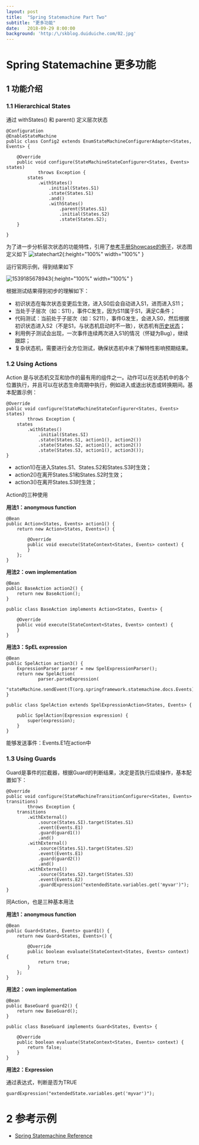 ```yaml
---
layout: post
title:  "Spring Statemachine Part Two"
subtitle: "更多功能"
date:   2018-09-29 8:00:00
background: 'http:/\/skblog.duiduiche.com/02.jpg'
---
```

# Spring Statemachine 更多功能

## 1 功能介绍

### 1.1 Hierarchical States

通过 withStates() 和 parent() 定义层次状态

```
@Configuration
@EnableStateMachine
public class Config2 extends EnumStateMachineConfigurerAdapter<States, Events> {

    @Override
    public void configure(StateMachineStateConfigurer<States, Events> states)
            throws Exception {
        states
            .withStates()
                .initial(States.S1)
                .state(States.S1)
                .and()
                .withStates()
                    .parent(States.S1)
                    .initial(States.S2)
                    .state(States.S2);
    }

}
```

为了进一步分析层次状态的功能特性，引用了[参考手册Showcase的例子](https://docs.spring.io/spring-statemachine/docs/2.0.2.RELEASE/reference/htmlsingle/#statemachine-examples-showcase)，状态图定义如下
![statechart2](http://skblog.duiduiche.com/statechart2.png){:height="100%" width="100%" }

运行官网示例，得到结果如下

![1539185678943](http://skblog.duiduiche.com/1539185678943.jpg){:height="100%" width="100%" }

根据测试结果得到初步的理解如下：

* 初识状态在每次状态变更后生效，进入S0后会自动进入S1，进而进入S11；
* 当处于子层次（如：S11），事件C发生，因为S11属于S1，满足C条件；
* 代码测试：当前处于子层次（如：S211），事件G发生，会进入S0，然后根据初识状态进入S2（不是S1，与状态机启动时不一致），状态机有[历史状态](https://docs.spring.io/spring-statemachine/docs/2.0.2.RELEASE/reference/htmlsingle/#history-state)；
* 利用例子测试会出现，一次事件连续两次进入S1的情况（怀疑为Bug），继续跟踪；
* 复杂状态机，需要进行全方位测试，确保状态机中未了解特性影响预期结果。

### 1.2 Using Actions

Action 是与状态机交互和协作的最有用的组件之一。动作可以在状态机中的各个位置执行，并且可以在状态生命周期中执行，例如进入或退出状态或转换期间。基本配置示例：

```
@Override
public void configure(StateMachineStateConfigurer<States, Events> states)
        throws Exception {
    states
        .withStates()
            .initial(States.SI)
            .state(States.S1, action1(), action2())
            .state(States.S2, action1(), action2())
            .state(States.S3, action1(), action3());
}
```

* action1()在进入States.S1、States.S2和States.S3时生效；
* action2()在离开States.S1和States.S2时生效；
* action3()在离开States.S3时生效；

Action的三种使用

**用法1：anonymous function**

```
@Bean
public Action<States, Events> action1() {
    return new Action<States, Events>() {

        @Override
        public void execute(StateContext<States, Events> context) {
        }
    };
}
```

**用法2：own implementation**

```
@Bean
public BaseAction action2() {
    return new BaseAction();
}

public class BaseAction implements Action<States, Events> {

    @Override
    public void execute(StateContext<States, Events> context) {
    }
}

```

**用法3：SpEL expression**

```
@Bean
public SpelAction action3() {
    ExpressionParser parser = new SpelExpressionParser();
    return new SpelAction(
            parser.parseExpression(
                    "stateMachine.sendEvent(T(org.springframework.statemachine.docs.Events).E1)"));
}

public class SpelAction extends SpelExpressionAction<States, Events> {

    public SpelAction(Expression expression) {
        super(expression);
    }
}
```
能够发送事件：Events.E1在action中


### 1.3 Using Guards

Guard是事件的拦截器，根据Guard的判断结果，决定是否执行后续操作，基本配置如下：

```
@Override
public void configure(StateMachineTransitionConfigurer<States, Events> transitions)
        throws Exception {
    transitions
        .withExternal()
            .source(States.SI).target(States.S1)
            .event(Events.E1)
            .guard(guard1())
            .and()
        .withExternal()
            .source(States.S1).target(States.S2)
            .event(Events.E1)
            .guard(guard2())
            .and()
        .withExternal()
            .source(States.S2).target(States.S3)
            .event(Events.E2)
            .guardExpression("extendedState.variables.get('myvar')");
}
```

同Action，也是三种基本用法

**用法1：anonymous function**

```
@Bean
public Guard<States, Events> guard1() {
    return new Guard<States, Events>() {

        @Override
        public boolean evaluate(StateContext<States, Events> context) {
            return true;
        }
    };
}
```

**用法2：own implementation**

```
@Bean
public BaseGuard guard2() {
    return new BaseGuard();
}

public class BaseGuard implements Guard<States, Events> {

    @Override
    public boolean evaluate(StateContext<States, Events> context) {
        return false;
    }
}
```

**用法2：Expression**

通过表达式，判断是否为TRUE

```
guardExpression("extendedState.variables.get('myvar')");
```


# 2 参考示例
* [Spring Statemachine Reference](https://docs.spring.io/spring-statemachine/docs/2.0.2.RELEASE/reference/htmlsingle)







